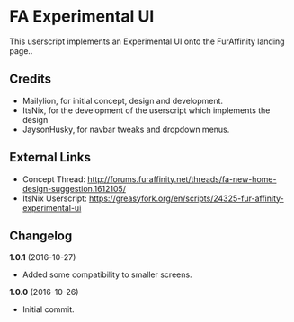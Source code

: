 FA Experimental UI
=========

This userscript implements an Experimental UI onto the FurAffinity landing page..<br>


## Credits
- Mailylion, for initial concept, design and development.
- ItsNix,  for the development of the userscript which implements the design
- JaysonHusky, for navbar tweaks and dropdown menus.



## External Links
-  Concept Thread: http://forums.furaffinity.net/threads/fa-new-home-design-suggestion.1612105/
- ItsNix Userscript: https://greasyfork.org/en/scripts/24325-fur-affinity-experimental-ui


## Changelog
<b>1.0.1</b> (2016-10-27)<br>
- Added some compatibility to smaller screens.

<b>1.0.0</b> (2016-10-26)<br>
- Initial commit.
